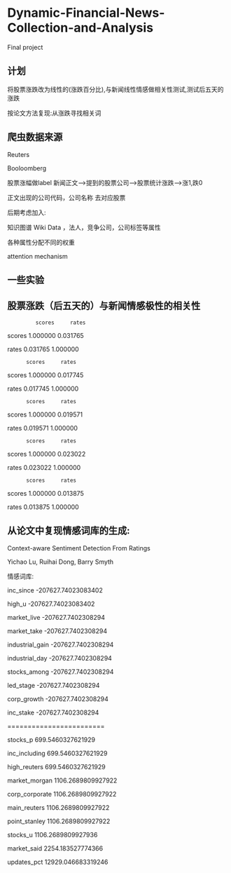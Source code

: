 # Dynamic-Financial-News-Collection-and-Analysis
Final project

## 计划

将股票涨跌改为线性的(涨跌百分比),与新闻线性情感做相关性测试,测试后五天的涨跌


按论文方法复现:从涨跌寻找相关词


## 爬虫数据来源
Reuters 

Booloomberg


股票涨幅做label  新闻正文-->提到的股票公司-->股票统计涨跌-->涨1,跌0


正文出现的公司代码，公司名称 去对应股票


后期考虑加入:


知识图谱 Wiki Data ，法人，竞争公司，公司标签等属性


各种属性分配不同的权重


attention mechanism


## 一些实验
## 股票涨跌（后五天的）与新闻情感极性的相关性
   
             scores     rates

scores  1.000000  0.031765

rates   0.031765  1.000000

          scores     rates

scores  1.000000  0.017745

rates   0.017745  1.000000

          scores     rates

scores  1.000000  0.019571

rates   0.019571  1.000000

          scores     rates

scores  1.000000  0.023022

rates   0.023022  1.000000

          scores     rates

scores  1.000000  0.013875

rates   0.013875  1.000000


## 从论文中复现情感词库的生成: 

Context-aware Sentiment Detection From Ratings

Yichao Lu, Ruihai Dong, Barry Smyth


情感词库:

inc_since -207627.74023083402

high_u -207627.74023083402

market_live -207627.7402308294

market_take -207627.7402308294

industrial_gain -207627.7402308294

industrial_day -207627.7402308294

stocks_among -207627.7402308294

led_stage -207627.7402308294

corp_growth -207627.7402308294

inc_stake -207627.7402308294

========================

stocks_p 699.5460327621929

inc_including 699.5460327621929

high_reuters 699.5460327621929

market_morgan 1106.2689809927922

corp_corporate 1106.2689809927922

main_reuters 1106.2689809927922

point_stanley 1106.2689809927922

stocks_u 1106.2689809927936

market_said 2254.183527774366

updates_pct 12929.046683319246
